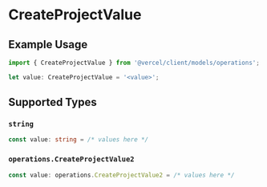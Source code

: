 # CreateProjectValue

## Example Usage

```typescript
import { CreateProjectValue } from '@vercel/client/models/operations';

let value: CreateProjectValue = '<value>';
```

## Supported Types

### `string`

```typescript
const value: string = /* values here */
```

### `operations.CreateProjectValue2`

```typescript
const value: operations.CreateProjectValue2 = /* values here */
```
